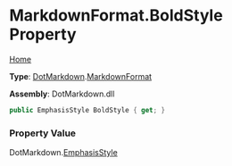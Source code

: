 # MarkdownFormat\.BoldStyle Property

[Home](../../../README.md)

**Type**: [DotMarkdown](../../README.md)\.[MarkdownFormat](../README.md)

**Assembly**: DotMarkdown\.dll

```csharp
public EmphasisStyle BoldStyle { get; }
```

### Property Value

DotMarkdown\.[EmphasisStyle](../../EmphasisStyle/README.md)

